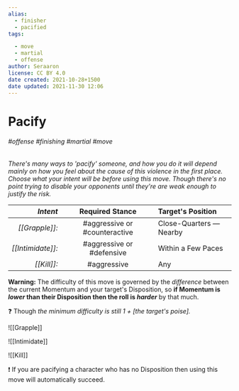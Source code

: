```yaml
---
alias:
  - finisher
  - pacified
tags:

  - move
  - martial
  - offense
author: Seraaron
license: CC BY 4.0
date created: 2021-10-28+1500
date updated: 2021-11-30 12:06
---
```


# Pacify

###### #offense #finishing #martial #move

_There's many ways to 'pacify' someone, and how you do it will depend mainly on how you feel about the cause of this violence in the first place. Choose what your intent will be before using this move. Though there's no point trying to disable your opponents until they're are weak enough to justify the risk._

|          _Intent_ |       Required Stance      | Target's Position       |
| ----------------: | :------------------------: | :---------------------- |
|    _[[Grapple]]:_ | #aggressive or #counteractive | Close-Quarters — Nearby |
| _[[Intimidate]]:_ |   #aggressive or #defensive   | Within a Few Paces      |
|       _[[Kill]]:_ |         #aggressive        | Any                     |

**Warning:** The difficulty of this move is governed by the _difference_ between the current Momentum and your target's Disposition, so **if Momentum is _lower_ than their Disposition then the roll is _harder_** by that much.

❓ Though _the minimum difficulty is still 1 + [the target's poise]._

![[Grapple]]

![[Intimidate]]

![[Kill]]

❗ If you are pacifying a character who has no Disposition then using this move will automatically succeed.
